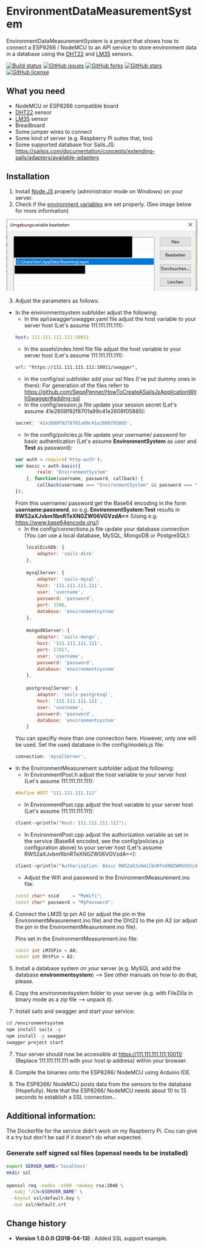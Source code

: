 # EnvironmentDataMeasurementSystem

EnvironmentDataMeasurementSystem is a project that shows how to connect a ESP8266 / NodeMCU to an API service to store environment data in a database using the [DHT22](https://funduino.de/anleitung-dht11-dht22) and [LM35](https://funduino.de/anleitung-temperatur-messen-lm35) sensors.

[![Build status](https://ci.appveyor.com/api/projects/status/keo3do1q4qrdyp37?svg=true)](https://ci.appveyor.com/project/SeppPenner/environmentdatameasurementsystem)
[![GitHub issues](https://img.shields.io/github/issues/SeppPenner/EnvironmentDataMeasurementSystem.svg)](https://github.com/SeppPenner/EnvironmentDataMeasurementSystem/issues)
[![GitHub forks](https://img.shields.io/github/forks/SeppPenner/EnvironmentDataMeasurementSystem.svg)](https://github.com/SeppPenner/EnvironmentDataMeasurementSystem/network)
[![GitHub stars](https://img.shields.io/github/stars/SeppPenner/EnvironmentDataMeasurementSystem.svg)](https://github.com/SeppPenner/EnvironmentDataMeasurementSystem/stargazers)
[![GitHub license](https://img.shields.io/badge/license-AGPL-blue.svg)](https://raw.githubusercontent.com/SeppPenner/EnvironmentDataMeasurementSystem/master/License.txt)

## What you need
* NodeMCU or ESP8266 compatible board
* [DHT22](https://funduino.de/anleitung-dht11-dht22) sensor
* [LM35](https://funduino.de/anleitung-temperatur-messen-lm35) sensor
* Breadboard
* Some jumper wires to connect
* Some kind of server (e.g. Raspberry Pi suites that, too)
* Some supported database fror Sails.JS: https://sailsjs.com/documentation/concepts/extending-sails/adapters/available-adapters

## Installation
1. Install [Node.JS](https://nodejs.org/en/download/) properly (administrator mode on Windows) on your server.
2. Check if the [environment variables](https://www.nextofwindows.com/windows-quick-tip-how-to-find-out-all-my-environment-variables) are set properly. (See image below for more information)

![Screenshot of the environment variables](https://github.com/SeppPenner/EnvironmentDataMeasurementSystem/blob/master/Environment_Variables.png "Screenshot of the environment variables")

3. Adjust the parameters as follows:
* In the environmentsystem subfolder adjust the following:
	* In the api\swagger\swagger.yaml file adjust the host variable to your server host (Let's assume 111.111.111.111):
	```yaml
	host: 111.111.111.111:10011
	```
	* In the assets\index.html file file adjust the host variable to your server host (Let's assume 111.111.111.111):
	```html
	url: "https://111.111.111.111:10011/swagger",
	```
	* In the config/ssl subfolder add your ssl files (I've put dummy ones in there):
	For generation of the files referr to https://github.com/SeppPenner/HowToCreateASailsJsApplicationWithSwagger#adding-ssl
	* In the config/session.js file update your session secret (Let's assume 41e2608f92f8701a99c41e2608f05885):
	```javascript
	secret: '41e2608f92f8701a99c41e2608f05885',
	```
	* In the config/policies.js file update your username/ password for basic authentication (Let's assume **EnvironmentSystem** as user and **Test** as password):
	```javascript
	var auth = require('http-auth');
	var basic = auth.basic({
			realm: "EnvironmentSystem"
		}, function(username, password, callback) {
			callback(username === "EnvironmentSystem" && password === "Test");
	});
	```
	From this username/ password get the Base64 encoding in the form **username:password**, so e.g. **EnvironmentSystem:Test** results in **RW52aXJvbm1lbnRTeXN0ZW06VGVzdA==** (Using e.g. https://www.base64encode.org/)
	* In the config/connections.js file update your database connection (You can use a local database, MySQL, MongoDB or PostgreSQL):
	```javascript
		localDiskDb: {
			adapter: 'sails-disk'
		},

		mysqlServer: {
			adapter: 'sails-mysql',
			host: '111.111.111.111',
			user: 'username',
			password: 'password',
			port: 3306,
			database: 'environmentsystem'
		},

		mongodbServer: {
			adapter: 'sails-mongo',
			host: '111.111.111.111',
			port: 27017,
			user: 'username',
			password: 'password',
			database: 'environmentsystem'
		},

		postgresqlServer: {
			adapter: 'sails-postgresql',
			host: '111.111.111.111',
			user: 'username',
			password: 'password',
			database: 'environmentsystem'
		}
	```
	You can specifiy more than one connection here. However, only one will be used. Set the used database in the config/models.js file:
	```javascript
	connection: 'mysqlServer',
	```
* In the EnvironmentMeasurement subfolder adjust the following:
	* In EnvironmentPost.h adjust the host variable to your server host (Let's assume 111.111.111.111): 
	```cpp
	#define HOST "111.111.111.111"
	```
	* In EnvironmentPost.cpp adjust the host variable to your server host (Let's assume 111.111.111.111):
	```cpp
	client->println("Host: 111.111.111.111");
	```
	* In EnvironmentPost.cpp adjust the authorization variable as set in the service (Base64 encoded, see the config/policies.js configuration above) to your server host (Let's assume RW52aXJvbm1lbnRTeXN0ZW06VGVzdA==):
	```cpp
	client->println("Authorization: Basic RW52aXJvbm1lbnRTeXN0ZW06VGVzdA==");
	```
	* Adjust the Wifi and password in the EnvironmentMeasurement.ino file:
	```cpp
	const char* ssid     = "MyWifi"; 
	const char* password = "MyPassword"; 
	```

4. Connect the LM35 tp pin A0 (or adjust the pin in the EnvironmentMeasurement.ino file) and the Dht22 to the pin A2 (or adjust the pin in the EnvironmentMeasurement.ino file).

	Pins set in the EnvironmentMeasurement.ino file:
	```cpp
	const int LM35Pin = A0;
	const int DhtPin = A2;
	```
	
5. Install a database system on your server (e.g. MySQL and add the database **environmentsystem**) --> See other manuals on how to do that, please.

5. Copy the environmentsystem folder to your server (e.g. with FileZilla in binary mode as a zip file --> unpack it).

6. Install sails and swagger and start your service:
```bash
cd /environmentsystem
npm install sails -g
npm install -g swagger
swagger project start
```

7. Your server should now be accessible at https://111.111.111.111:10011/ (Replace 111.111.111.111 with your host ip address) within your browser.

8. Compile the binaries onto the ESP8266/ NodeMCU using Arduino IDE.

9. The ESP8266/ NodeMCU posts data from the sensors to the database (Hopefully). Note that the ESP8266/ NodeMCU needs about 10 to 13 seconds to establish a SSL connection...

## Additional information:
The Dockerfile for the service didn't work on my Raspberry Pi. Cou can give it a try but don't be sad if it doesn't do what expected.

### Generate self signed ssl files (openssl needs to be installed)

```bash
export SERVER_NAME='localhost'
mkdir ssl

openssl req -nodes -x509 -newkey rsa:2048 \
  -subj "/CN=$SERVER_NAME" \
  -keyout ssl/default.key \
  -out ssl/default.crt
```
  
Change history
--------------
* **Version 1.0.0.0 (2018-04-13)** : Added SSL support example.